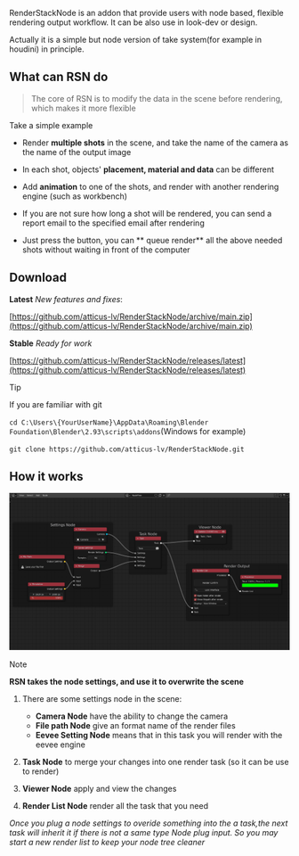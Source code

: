 RenderStackNode is an addon that provide users with node based, flexible rendering output workflow. It can be also use
in look-dev or design.

Actually it is a simple but node version of take system(for example in houdini) in principle.

## What can RSN do

> The core of RSN is to modify the data in the scene before rendering, which makes it more flexible

Take a simple example

+ Render **multiple shots** in the scene, and take the name of the camera as the name of the output image

+ In each shot, objects' **placement, material and data** can be different

+ Add **animation** to one of the shots, and render with another rendering engine (such as workbench)

+ If you are not sure how long a shot will be rendered, you can send a report email to the specified email after
  rendering

+ Just press the button, you can ** queue render** all the above needed shots without waiting in front of the computer

<!-- panels:start -->

<!-- div:title-panel -->

## Download

<!-- div:left-panel -->

**Latest** *New features and fixes*:

[https://github.com/atticus-lv/RenderStackNode/archive/main.zip](https://github.com/atticus-lv/RenderStackNode/archive/main.zip)

**Stable** *Ready for work*

[https://github.com/atticus-lv/RenderStackNode/releases/latest](https://github.com/atticus-lv/RenderStackNode/releases/latest)



<!-- div:right-panel -->

> [!TIP]
> If you are familiar with git
>
> `cd C:\Users\{YourUserName}\AppData\Roaming\Blender Foundation\Blender\2.93\scripts\addons`(Windows for example)
>
> `git clone https://github.com/atticus-lv/RenderStackNode.git`

<!-- panels:end -->


<!-- panels:start -->

<!-- div:title-panel -->

## How it works

<!-- div:left-panel -->

<img src="media/img/howitwork.png" width=960px />

<!-- div:right-panel -->

> [!NOTE]
> **RSN takes the node settings, and use it to overwrite the scene**

1. There are some settings node in the scene:

    + **Camera Node** have the ability to change the camera
    + **File path Node** give an format name of the render files
    + **Eevee Setting Node** means that in this task you will render with the eevee engine

2. **Task Node** to merge your changes into one render task (so it can be use to render)

3. **Viewer Node**  apply and view the changes

4. **Render List Node**  render all the task that you need

*Once you plug a node settings to overide something into the a task,the next task will inherit it if there is not a same
type Node plug input. So you may start a new render list to keep your node tree cleaner*

<!-- panels:end -->



